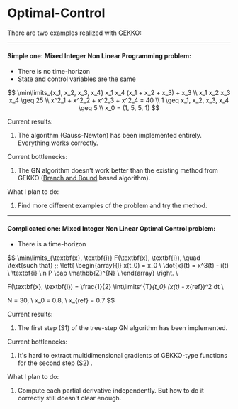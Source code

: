# Optimal-Control

There are two examples realized with [GEKKO](https://gekko.readthedocs.io/en/latest/):

---

#### Simple one: Mixed Integer Non Linear Programming problem:

* There is no time-horizon
* State and control variables are the same

$$
\min\limits_{x_1, x_2, x_3, x_4}
x_1 x_4 (x_1 + x_2 + x_3) + x_3 \\
x_1 x_2 x_3 x_4 \geq 25 \\
x^2_1 + x^2_2 + x^2_3 + x^2_4 = 40 \\
1 \geq x_1, x_2, x_3, x_4 \geq 5 \\
x_0 = (1, 5, 5, 1)
$$

Current results:

1. The algorithm (Gauss-Newton) has been implemented entirely. Everything works correctly. 



Current bottlenecks:

1. The GN algorithm doesn't work better than the existing method from GEKKO ([Branch and Bound](https://en.wikipedia.org/wiki/Branch_and_bound) based algorithm). 



What I plan to do:

1. Find more different examples of the problem and try the method.

---

#### Complicated one: Mixed Integer Non Linear Optimal Control problem:

* There is a time-horizon

$$
\min\limits_{\textbf{x}, \textbf{i}}
F(\textbf{x}, \textbf{i}), \quad
\text{such that} \;\;
\left\{ \begin{array}{l}
x(t_0) = x_0 \\
\dot{x}(t) = x^3(t) - i(t) \\
\textbf{i} \in P \cap \mathbb{Z}^{N} \\
\end{array} \right. \\

F(\textbf{x}, \textbf{i}) = 
\frac{1}{2} \int\limits^{T}_{t_0} (x(t) - x_{ref})^2 dt \\

N = 30, \ x_0 = 0.8, \ x_{ref} = 0.7
$$

Current results:

1. The first step (S1) of the tree-step GN algorithm has been implemented. 



Current bottlenecks:

1. It's hard to extract multidimensional gradients of GEKKO-type functions for the second step (S2) .



What I plan to do:

1. Compute each partial derivative independently. But how to do it correctly still doesn't clear enough. 

